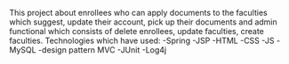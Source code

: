This project about enrollees who can apply documents to the faculties which suggest, update their account, pick up their documents and admin functional which consists of delete enrollees, update faculties, create faculties.
Technologies which have used:
-Spring
-JSP
-HTML
-CSS
-JS
-MySQL
-design pattern MVC
-JUnit
-Log4j
